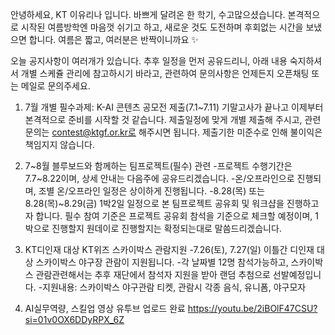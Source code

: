 안녕하세요, KT 이유리나 입니다.
바쁘게 달려온 한 학기, 수고많으셨습니다.
본격적으로 시작된 여름방학엔 마음껏 쉬기고 하고, 새로운 것도 도전하며 후회없는 시간을 보냈으면 합니다.
여름은 짧고, 여러분은 반짝이니까요 ✨

오늘 공지사항이 여러개가 있습니다. 
추후 일정을 먼저 공유드리니, 아래 내용 숙지하셔서 개별 스케쥴 관리에 참고하시기 바라고, 관련하여 문의사항은 언제든지 오픈채팅 또는 메일로 문의주세요.

1. 7월 개별 필수과제: K-AI 콘텐츠 공모전 제출(7.1~7.11)
기말고사가 끝나고 이제부터 본격적으로 준비를 시작할 것 같습니다. 제출일정에 맞게 개별 제출해 주시고, 관련문의는 contest@ktgf.or.kr로 해주시면 됩니다.
제출기한 미준수로 인해 불이익은 책임지지 않습니다.

2. 7~8월 블루보드와 함께하는 팀프로젝트(필수) 관련
-프로젝트 수행기간은 7.7~8.22이며, 상세 안내는 다음주에 공유드리겠습니다.
-온/오프라인으로 진행되며, 조별 온/오프라인 일정은 상이하게 진행됩니다.
-8.28(목) 또는 8.28(목)~8.29(금) 1박2일 일정으로  본 팀프로젝트  공유회 및 워크샵을 진행하고자 합니다.
필수 참여 기준은 프로젝트 공유회 참석을 기준으로 체크할 예정이며, 1박으로 진행할지 원데이로 진행할지는 확정되는대로 말씀드리겠습니다.

3. KT디인재 대상 KT위즈 스카이박스 관람지원
-7.26(토), 7.27(일) 이틀간 디인재 대상 스카이박스 야구장 관람이 지원됩니다.
-각 날짜별 12명 참석가능하고, 스카이박스 관람관련해서는 추후 재단에서 참석자 지원을 받아 랜덤 추첨으로 선발예정입니다.
-지원내용: 스카이박스 야구관람 티켓, 관람시 각종 음식, 유니폼, 야구모자

4. AI실무역량, 스킬업 영상 유투브 업로드 완료
https://youtu.be/2iBOlF47CSU?si=01v0OX6DDyRPX_6Z

